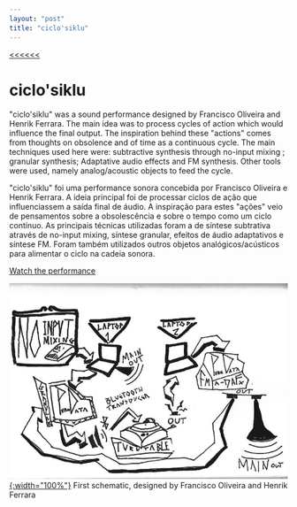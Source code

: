 ```yaml
---
layout: "post"
title: "ciclo'siklu"
---
```

[<<<<<<](/updates.html)
# ciclo'siklu
"ciclo'siklu" was a sound performance designed by Francisco Oliveira and Henrik Ferrara. The main idea was to process cycles of action which would influence the final output. The inspiration behind these "actions" comes from thoughts on obsolence and of time as a continuous cycle. The main techniques used here were: subtractive synthesis through no-input mixing ; granular synthesis; Adaptative audio effects and FM synthesis. Other tools were used, namely analog/acoustic objects to feed the cycle.



"ciclo'siklu" foi uma performance sonora concebida por Francisco Oliveira e Henrik Ferrara. A ideia principal foi de processar ciclos de ação que influenciassem a saída final de áudio. A inspiração para estes "ações" veio de pensamentos sobre a obsolescência e sobre o tempo como um ciclo contínuo. As principais técnicas utilizadas foram a de síntese subtrativa através de no-input mixing, síntese granular, efeitos de áudio adaptativos e síntese FM. Foram também utilizados outros objetos analógicos/acústicos para alimentar o ciclo na cadeia sonora.

[Watch the performance][CICLOVIDEO]

[![Ciclo Esquema](/assets/music/cicloesquema.PNG){:width="100%"}](/assets/music/siklu_francisco_henrik_2019.pdf)
First schematic, designed by Francisco Oliveira and Henrik Ferrara

[CICLOVIDEO]: https://youtu.be/FtGh3A-eWp4